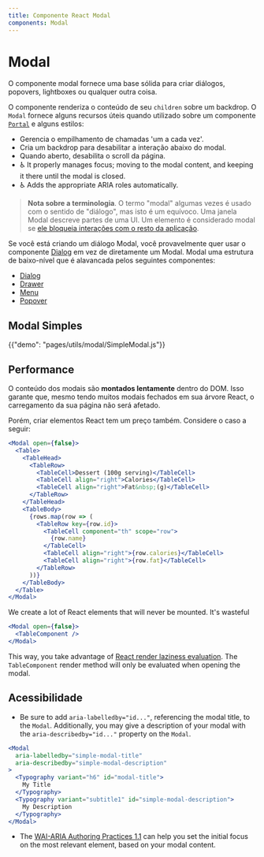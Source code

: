 ```yaml
---
title: Componente React Modal
components: Modal
---
```


# Modal

<p class="description">O componente modal fornece uma base sólida para criar diálogos, popovers, lightboxes ou qualquer outra coisa.</p>

O componente renderiza o conteúdo de seu `children` sobre um backdrop. O `Modal` fornece alguns recursos úteis quando utilizado sobre um componente [`Portal`](/utils/portal/) e alguns estilos:

- Gerencia o empilhamento de chamadas 'um a cada vez'.
- Cria um backdrop para desabilitar a interação abaixo do modal.
- Quando aberto, desabilita o scroll da página.
- ♿️ It properly manages focus; moving to the modal content, and keeping it there until the modal is closed.
- ♿️ Adds the appropriate ARIA roles automatically.

> **Nota sobre a terminologia**. O termo "modal" algumas vezes é usado com o sentido de "diálogo", mas isto é um equívoco. Uma janela Modal descreve partes de uma UI. Um elemento é considerado modal se [ele bloqueia interações com o resto da aplicação](https://en.wikipedia.org/wiki/Modal_window).

Se você está criando um diálogo Modal, você provavelmente quer usar o componente [Dialog](/demos/dialogs/) em vez de diretamente um Modal. Modal uma estrutura de baixo-nível que é alavancada pelos seguintes componentes:

- [Dialog](/demos/dialogs/)
- [Drawer](/demos/drawers/)
- [Menu](/demos/menus/)
- [Popover](/utils/popover/)

## Modal Simples

{{"demo": "pages/utils/modal/SimpleModal.js"}}

## Performance

O conteúdo dos modais são **montados lentamente** dentro do DOM. Isso garante que, mesmo tendo muitos modais fechados em sua árvore React, o carregamento da sua página não será afetado.

Porém, criar elementos React tem um preço também. Considere o caso a seguir:

```jsx
<Modal open={false}>
  <Table>
    <TableHead>
      <TableRow>
        <TableCell>Dessert (100g serving)</TableCell>
        <TableCell align="right">Calories</TableCell>
        <TableCell align="right">Fat&nbsp;(g)</TableCell>
      </TableRow>
    </TableHead>
    <TableBody>
      {rows.map(row => (
        <TableRow key={row.id}>
          <TableCell component="th" scope="row">
            {row.name}
          </TableCell>
          <TableCell align="right">{row.calories}</TableCell>
          <TableCell align="right">{row.fat}</TableCell>
        </TableRow>
      ))}
    </TableBody>
  </Table>
</Modal>
```

We create a lot of React elements that will never be mounted. It's wasteful 

```jsx
<Modal open={false}>
  <TableComponent />
</Modal>
```

This way, you take advantage of [React render laziness evaluation](https://overreacted.io/react-as-a-ui-runtime/#lazy-evaluation). The `TableComponent` render method will only be evaluated when opening the modal.

## Acessibilidade

- Be sure to add `aria-labelledby="id..."`, referencing the modal title, to the `Modal`. Additionally, you may give a description of your modal with the `aria-describedby="id..."` property on the `Modal`.

```jsx
<Modal
  aria-labelledby="simple-modal-title"
  aria-describedby="simple-modal-description"
>
  <Typography variant="h6" id="modal-title">
    My Title
  </Typography>
  <Typography variant="subtitle1" id="simple-modal-description">
    My Description
  </Typography>
</Modal>
```

- The [WAI-ARIA Authoring Practices 1.1](https://www.w3.org/TR/wai-aria-practices/examples/dialog-modal/dialog.html) can help you set the initial focus on the most relevant element, based on your modal content.